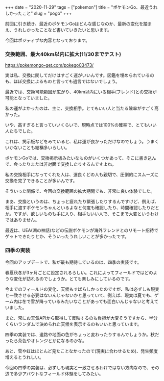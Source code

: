 +++
date = "2020-11-29"
tags = ["pokemon"]
title = "ポケモンGo、最近うれしかったこと"
slug = "pogo"
+++

前回に引き続き、最近のポケモンGoはどんな感じなのか、最新の変化を踏まえ、うれしかったことなど書いていきたいと思います。

今回はポジティブな内容となっております。

### 交換範囲、最大40km以内に拡大(11/30までテスト)

https://pokemongo-get.com/pokego03473/

実は私、交換に関してだけはすごく運がいいんです。図鑑を埋められているのも、ほぼ交換によるものと言っても過言ではないでしょう。

最近では、交換可能範囲が広がり、40km以内にいる相手(フレンド)との交換が可能となっていました。

私の運がよかったのは、主に、交換相手。とてもいい人と当たる確率がすごく高かった。

いや、高すぎると言っていいくらいで、現時点では100%の確率で、とてもいい人たちでした。

これは、掲示板などをみていると、私は運が良かっただけなのでしょう。うまくいかないことも結構多いらしい。

ポケモンGoでは、交換掲示板みたいなものがいくつかあって、そこに書き込んで、会ったりまたは非対面で交換したりするんですよね。

私の交換相手になってくれた人は、運良くどの人も親切で、圧倒的にスムーズに交換を完了できることが多いんです。

そういった関係で、今回の交換範囲の拡大期間でも、非常に良い体験でした。

まあ、交換というのは、ちょっと疲れたり緊張したりするんですけど、例えば、相手に渡すポケモンちゃんといるよなと何度も確認したり、時間確認したりだとか。ですが、欲しいものも手に入り、相手もいい人で、そこまで大変というわけではありません。

最近は、UEA(湖の神話)などの伝説ポケモンが海外フレンドとのリモート招待でゲットできたりとか、そういったうれしいことが多かったです。

### 四季の実装

今回のアップデートで、私が最も期待しているのは、四季の実装です。

春夏秋冬が3ヶ月ごとに設定されるらしい。これによってフィールドではどのような変化が訪れるのでしょうか。とても楽しみにしているのです。

今までのフィールドの変化、天候もすばらしかったのですが、私は必ずしも現実と一致させる必要はないんじゃないかと思っていて、例えば、現実は夏でも、ゲーム内は冬で雪が降っているみたいなことがあっても面白いんじゃないと考えていました。

また、常にお天気APIから取得して反映するのも負担が大変そうですから、半分くらいランダムで決められた天候を表示するのもいいと思っています。

四季の実装では、道路や地面の色がちょっと変わったりするんでしょうか。秋だったら茶色やオレンジとかになるのかな。

あと、雪や虹はほとんど見たことなかったので(現実に合わせるため)、発生頻度増えるとうれしい。

今回の四季の実装は、必ずしも現実と一致させるわけではない方向なので、その辺で多少アバウトなフィールド体験をしてみたい。

